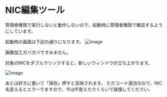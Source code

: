 # NIC編集ツール
管理者権限で実行しないと動作しないので、起動時に管理者権限で確認するようにしています。

起動時の画面は下記の通りになります。
![image](https://github.com/tomm216/NICeditor_v2/assets/160376452/b4a5d57a-7a43-44c3-8ac7-db2a77ed66cc)

画像加工ガバガバですみません。

対象のNICをダブルクリックすると、新しいウィンドウが立ち上がります。

![image](https://github.com/tomm216/NICeditor_v2/assets/160376452/8dfb0fc2-0c6c-43b2-8b12-e8f8eb42896b)

あとは好きに書いて「保存」押すと反映されます。
ただコード適当なので、NIC名変えるとエラーでますので、今はIP変えたりくらいで我慢してください。
